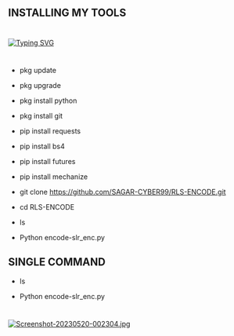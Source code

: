 ## INSTALLING MY TOOLS 
#
[![Typing SVG](https://readme-typing-svg.demolab.com?font=Fira+Code&weight=700&size=30&pause=1000&color=00FF07&width=435&lines=SLR+ENCODE+%F0%9F%98%8D)](https://git.io/typing-svg)
#
- pkg update

- pkg upgrade

- pkg install python

- pkg install git

- pip install requests

- pip install bs4

- pip install futures

- pip install mechanize 

- git clone https://github.com/SAGAR-CYBER99/RLS-ENCODE.git

- cd RLS-ENCODE

- ls

- Python encode-slr_enc.py

## SINGLE COMMAND

- ls

- Python encode-slr_enc.py
#
[![Screenshot-20230520-002304.jpg](https://i.postimg.cc/YCKsLxS1/Screenshot-20230520-002304.jpg)](https://postimg.cc/9rbpvZZM)
